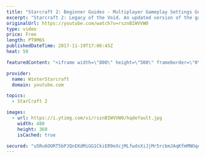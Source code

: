 ```yaml
---
title: "Starcraft 2: Beginner Guides - Multiplayer Gameplay Settings Guide and Recommendations (Updated)"
excerpt: "Starcraft 2: Legacy of the Void. An updated version of the gameplay/controls and region settings guide for Legacy of the Void, going over the changes and reiterating my recommended settings, as well as the settings I use as a Grandmaster player.  Thanks for watching and hope you enjoy!  I am a Grandmasters"
originalUrl: https://youtube.com/watch?v=rsznBIWVVW0
type: video
price: Free
length: PT9M6S
publishedDateTime: 2017-11-19T17:06:45Z
heat: 50

featuredContent: "<iframe width=\"800\" height=\"500\" frameborder=\"0\" src=\"https://www.youtube.com/embed/rsznBIWVVW0\" allow=\"accelerometer; autoplay; encrypted-media; gyroscope; picture-in-picture\" allowfullscreen></iframe>"

provider:
  name: WinterStarcraft
  domain: youtube.com

topics:
  - StarCraft 2

images:
  - url: https://i.ytimg.com/vi/rsznBIWVVW0/hqdefault.jpg
    width: 480
    height: 360
    isCached: true

secured: "u5Ru6OORT5bPJQnEKdMiGG1CkiER9eXcjMLfwdsXiJjMr5rcbmJAqKfmMNOqe+Z2mZgzE22k5hYZpa2H/i0qI5lWJjewMd45FVY1E5IpAf0VoYS6Svh6+XzONo04RRQP9SZWre1iZ8WfnVtXShQCsxIjb8SYkfxXPn7l2QUizp4SLy/UJJ3S/wUUci0JBxfNjSfjnRIROxibpladzalmHjf8u0c0LyRnwfQz9995fwFdzIAilbuMlmAoGlp/f7/KXTfigPbykk+jzXFiDF7sJGLfBb6+4nD0RCVylJYUxlNoH56vYQLoX7nLuFI5SRzcfGyTk4SPT0V2axgK6zc+jQbXqUNJqMCKZwbpwVl9G1cDuaxsMI7BqZb9oqGim1jigNdxszZR/xMhb4UQ4EtvctUuQPlqABD09aSt8uG/ANI=;wAkQcO6RPgi9zZszURBaoQ=="
---
```


